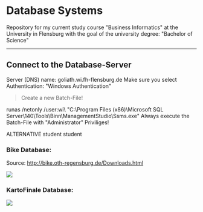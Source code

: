 # Database Systems

Repository for my current study course "Business Informatics" at the University in Flensburg with the goal of the university degree: "Bachelor of Science" 

----

## Connect to the Database-Server

Server (DNS) name: goliath.wi.fh-flensburg.de
Make sure you select Authentication: "Windows Authentication"

> Create a new Batch-File!

runas /netonly /user:wi\\ **<Insert your Stud.IP-Username here>** "C:\Program Files (x86)\Microsoft SQL Server\140\Tools\Binn\ManagementStudio\Ssms.exe"
Always execute the Batch-File with "Administrator" Priviliges!

ALTERNATIVE
student
student




### Bike Database:
Source: http://bike.oth-regensburg.de/Downloads.html


![](https://i.imgur.com/4q8hLZv.png)



### KartoFinale Database:

![](https://i.imgur.com/09kifro.png)